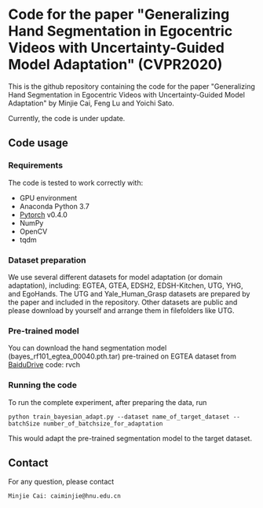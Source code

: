 # Code for the paper "Generalizing Hand Segmentation in Egocentric Videos with Uncertainty-Guided Model Adaptation" (CVPR2020)

This is the github repository containing the code for the paper "Generalizing Hand Segmentation in Egocentric Videos with 
Uncertainty-Guided Model Adaptation" by Minjie Cai, Feng Lu and Yoichi Sato.

Currently, the code is under update.

## Code usage

### Requirements
The code is tested to work correctly with:
- GPU environment
- Anaconda Python 3.7
- [Pytorch](https://pytorch.org/) v0.4.0
- NumPy
- OpenCV
- tqdm

### Dataset preparation
We use several different datasets for model adaptation (or domain adaptation), including: EGTEA, GTEA, EDSH2, EDSH-Kitchen, UTG, YHG, and EgoHands. The UTG and Yale_Human_Grasp datasets are prepared by the paper and included in the repository. Other datasets are public and please download by yourself and arrange them in filefolders like UTG.

### Pre-trained model
You can download the hand segmentation model (bayes_rf101_egtea_00040.pth.tar) pre-trained on EGTEA dataset from [BaiduDrive](https://pan.baidu.com/s/1DNFK_kFZc_Z0nQhOliCK0w) code: rvch

### Running the code
To run the complete experiment, after preparing the data, run
```
python train_bayesian_adapt.py --dataset name_of_target_dataset --batchSize number_of_batchsize_for_adaptation
```
This would adapt the pre-trained segmentation model to the target dataset.

## Contact
For any question, please contact
```
Minjie Cai: caiminjie@hnu.edu.cn
```
